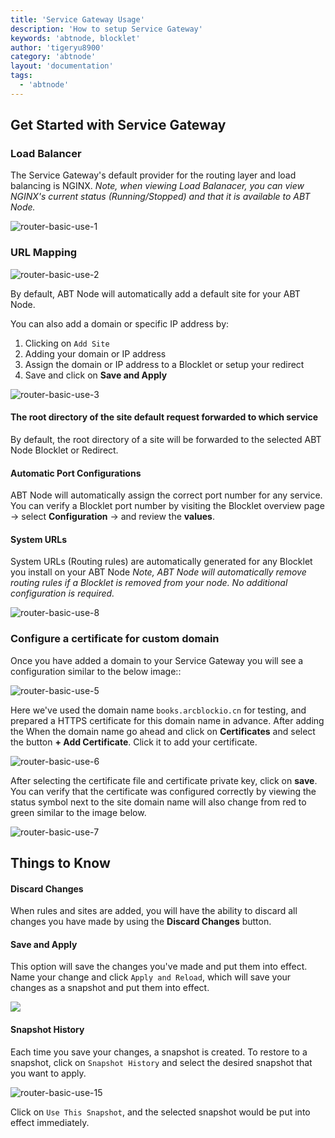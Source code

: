 ```yaml
---
title: 'Service Gateway Usage'
description: 'How to setup Service Gateway'
keywords: 'abtnode, blocklet'
author: 'tigeryu8900'
category: 'abtnode'
layout: 'documentation'
tags:
  - 'abtnode'
---
```


## Get Started with Service Gateway

### Load Balancer

The Service Gateway's default provider for the routing layer and load balancing is NGINX. _Note, when viewing Load Balanacer, you can view NGINX's current status (Running/Stopped) and that it is available to ABT Node._

![router-basic-use-1](./images/router-basic-use-1-en.png)

### URL Mapping

![router-basic-use-2](./images/router-basic-use-2-en.png)

By default, ABT Node will automatically add a default site for your ABT Node. 

You can also add a domain or specific IP address by:

1. Clicking on `Add Site` 
2. Adding your domain or IP address
3. Assign the domain or IP address to a Blocklet or setup your redirect
4. Save and click on **Save and Apply**

![router-basic-use-3](./images/router-basic-use-3-en.png)

#### The root directory of the site default request forwarded to which service

By default, the root directory of a site will be forwarded to the selected ABT Node Blocklet or Redirect.

#### Automatic Port Configurations

ABT Node will automatically assign the correct port number for any service. You can verify a Blocklet port number by visiting the Blocklet overview page -> select **Configuration** -> and review the **values**. 

#### System URLs

System URLs (Routing rules) are automatically generated for any Blocklet you install on your ABT Node _Note, ABT Node will automatically remove routing rules if a Blocklet is removed from your node. No additional configuration is required._

![router-basic-use-8](./images/router-basic-use-8-en.png)

### Configure a certificate for custom domain

Once you have added a domain to your Service Gateway you will see a configuration similar to the below image::

![router-basic-use-5](./images/router-basic-use-5-en.png)

Here we've used the domain name `books.arcblockio.cn` for testing, and prepared a HTTPS certificate for this domain name in
advance. After adding the  When the domain name go ahead and click on **Certificates** and select the button **+ Add Certificate**. Click it to add your
certificate.

![router-basic-use-6](./images/router-basic-use-6-en.png)

After selecting the certificate file and certificate private key, click on **save**. You can verify that the certificate was configured correctly by viewing the status symbol next to the site domain name will also change from red to green similar to the image below.

![router-basic-use-7](./images/router-basic-use-7-en.png)

## Things to Know

#### Discard Changes

When rules and sites are added, you will have the ability to discard all changes you have made by using the **Discard Changes** button.

#### Save and Apply

This option will save the changes you've made and put them into effect. Name your change and click `Apply and Reload`,
which will save your changes as a snapshot and put them into effect.

![](./images/saveapply.png)

#### Snapshot History

Each time you save your changes, a snapshot is created. To restore to a snapshot, click on `Snapshot History` and select
the desired snapshot that you want to apply.

![router-basic-use-15](./images/router-basic-use-15-en.png)

Click on `Use This Snapshot`, and the selected snapshot would be put into effect immediately.

